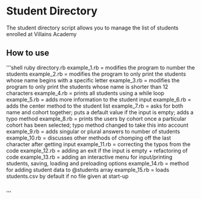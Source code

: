 # Student Directory #

The student directory script allows you to manage the list of students enrolled at Villains Academy

## How to use ##

'''shell
ruby directory.rb
example_1.rb = modifies the program to number the students
example_2.rb = modifies the program to only print the students whose name begins with a specific letter
example_3.rb = modifies the program to only print the students whose name is shorter than 12 characters
example_4.rb = prints all students using a while loop
example_5.rb = adds more information to the student input
example_6.rb = adds the center method to the student list
example_7.rb = asks for both name and cohort together; puts a default value if the input is empty; adds a typo method
example_8.rb = prints the users by cohort once a particular cohort has been selected; typo method changed to take this into account
example_9.rb = adds singular or plural answers to number of students
example_10.rb = discusses other methods of chomping off the last character after getting input
example_11.rb = correcting the typos from the code
example_12.rb = adding an exit if the input is empty + refactoring of code
example_13.rb = adding an interactive menu for input/printing students, saving, loading and preloading options
example_14.rb = method for adding student data to @students array
example_15.rb = loads students.csv by default if no file given at start-up
```
```
'''
